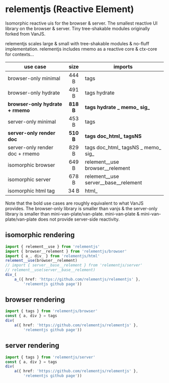 # relementjs (Reactive Element)

Isomorphic reactive uis for the browser & server.
The smallest reactive UI library on the browser & server.
Tiny tree-shakable modules originally forked from VanJS.

relementjs scales large & small with tree-shakable modules & no-fluff implementation.
relementjs includes rmemo as a reactive core & ctx-core for contexts...

| use case                                |   size    | imports                                 |
|-----------------------------------------|:---------:|-----------------------------------------|
| browser-only minimal                    |   444 B   | tags                                    |
| browser-only hydrate                    |   491 B   | tags hydrate                            |
| **browser-only hydrate + rmemo**        | **818 B** | **tags hydrate _ memo_ sig_**           |
| server-only minimal                     |   453 B   | tags                                    |
| **server-only render doc**              | **510 B** | **tags doc_html_ tagsNS**               |
| server-only render doc + rmemo          |   829 B   | tags doc_html_ tagsNS _ memo_ sig_      |
| isomorphic browser                      |   649 B   | relement__use browser__relement         |
| isomorphic server                       |   678 B   | relement__use server__base__relement    |
| isomorphic html tag                     |   34 B    | html_                                   |

Note that the bold use cases are roughly equivalent to what VanJS provides. The browser-only library is smaller than
vanjs & the server-only library is smaller than mini-van-plate/van-plate. mini-van-plate & mini-van-plate/van-plate
does not provide server-side reactivity.

## isomorphic rendering

```ts
import { relement__use } from 'relementjs'
import { browser__relement } from 'relementjs/browser'
import { a_, div_ } from 'relementjs/html'
relement__use(browser__relement)
// import { server__base__relement } from 'relementjs/server'
// relement__use(server__base__relement)
div_(
	a_({ href: 'https://github.com/relementjs/relementjs' },
		'relementjs github page'))
```

## browser rendering

```ts
import { tags } from 'relementjs/browser'
const { a, div } = tags
div(
	a({ href: 'https://github.com/relementjs/relementjs' },
		'relementjs github page'))
```

## server rendering

```ts
import { tags } from 'relementjs/server'
const { a, div } = tags
div(
	a({ href: 'https://github.com/relementjs/relementjs' },
		'relementjs github page'))
```
